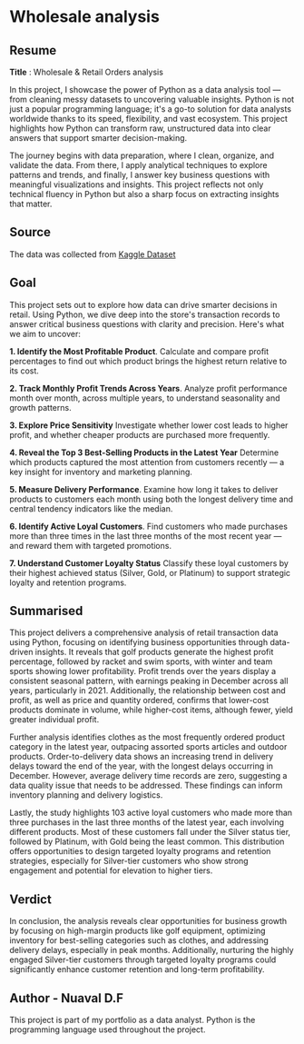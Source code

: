 # Wholesale analysis

## Resume
**Title** : Wholesale & Retail Orders analysis

In this project, I showcase the power of Python as a data analysis tool — from cleaning messy datasets to uncovering valuable insights. 
Python is not just a popular programming language; it's a go-to solution for data analysts worldwide thanks to its speed, flexibility, and vast ecosystem. 
This project highlights how Python can transform raw, unstructured data into clear answers that support smarter decision-making.

The journey begins with data preparation, where I clean, organize, and validate the data. 
From there, I apply analytical techniques to explore patterns and trends, and finally, I answer key business questions with meaningful visualizations and insights. 
This project reflects not only technical fluency in Python but also a sharp focus on extracting insights that matter.

## Source
The data was collected from [Kaggle Dataset](https://www.kaggle.com/datasets/gabrielsantello/wholesale-and-retail-orders-dataset)

## Goal
This project sets out to explore how data can drive smarter decisions in retail. 
Using Python, we dive deep into the store's transaction records to answer critical business questions with clarity and precision. Here's what we aim to uncover:

**1. Identify the Most Profitable Product**.
Calculate and compare profit percentages to find out which product brings the highest return relative to its cost.

**2. Track Monthly Profit Trends Across Years**.
Analyze profit performance month over month, across multiple years, to understand seasonality and growth patterns.

**3. Explore Price Sensitivity**
Investigate whether lower cost leads to higher profit, and whether cheaper products are purchased more frequently.

**4. Reveal the Top 3 Best-Selling Products in the Latest Year**
Determine which products captured the most attention from customers recently — a key insight for inventory and marketing planning.

**5. Measure Delivery Performance**.
Examine how long it takes to deliver products to customers each month using both the longest delivery time and central tendency indicators like the median.

**6. Identify Active Loyal Customers**.
Find customers who made purchases more than three times in the last three months of the most recent year — and reward them with targeted promotions.

**7. Understand Customer Loyalty Status**
Classify these loyal customers by their highest achieved status (Silver, Gold, or Platinum) to support strategic loyalty and retention programs.


## Summarised
This project delivers a comprehensive analysis of retail transaction data using Python, focusing on identifying business opportunities through data-driven insights. 
It reveals that golf products generate the highest profit percentage, followed by racket and swim sports, with winter and team sports showing lower profitability. 
Profit trends over the years display a consistent seasonal pattern, with earnings peaking in December across all years, particularly in 2021.
Additionally, the relationship between cost and profit, as well as price and quantity ordered, confirms that lower-cost products dominate in volume, while higher-cost items, although fewer, yield greater individual profit.

Further analysis identifies clothes as the most frequently ordered product category in the latest year, outpacing assorted sports articles and outdoor products. 
Order-to-delivery data shows an increasing trend in delivery delays toward the end of the year, with the longest delays occurring in December. 
However, average delivery time records are zero, suggesting a data quality issue that needs to be addressed. 
These findings can inform inventory planning and delivery logistics.

Lastly, the study highlights 103 active loyal customers who made more than three purchases in the last three months of the latest year, each involving different products. 
Most of these customers fall under the Silver status tier, followed by Platinum, with Gold being the least common. 
This distribution offers opportunities to design targeted loyalty programs and retention strategies, especially for Silver-tier customers who show strong engagement and potential for elevation to higher tiers.

## Verdict 
In conclusion, the analysis reveals clear opportunities for business growth by focusing on high-margin products like golf equipment, optimizing inventory for best-selling categories such as clothes, and addressing delivery delays, especially in peak months. 
Additionally, nurturing the highly engaged Silver-tier customers through targeted loyalty programs could significantly enhance customer retention and long-term profitability.

## Author - Nuaval D.F
This project is part of my portfolio as a data analyst. Python is the programming language used throughout the project. 
